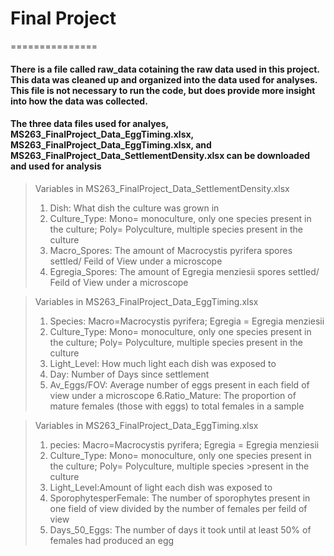 # Final Project
===============
#### There is a file called raw_data cotaining the raw data used in this project. This data was cleaned up and organized into the data used for analyses. This file is not necessary to run the code, but does provide more insight into how the data was collected. 

#### The three data files used for analyes, MS263_FinalProject_Data_EggTiming.xlsx, MS263_FinalProject_Data_EggTiming.xlsx, and MS263_FinalProject_Data_SettlementDensity.xlsx can be downloaded and used for analysis


> Variables in MS263_FinalProject_Data_SettlementDensity.xlsx
> 1. Dish: What dish the culture was grown in 
> 2. Culture_Type: Mono= monoculture, only one species present in the culture; Poly= Polyculture, multiple species present in the culture
> 3. Macro_Spores: The amount of Macrocystis pyrifera spores settled/ Feild of View under a microscope
> 4. Egregia_Spores: The amount of Egregia menziesii spores settled/ Feild of View under a microscope

> Variables in MS263_FinalProject_Data_EggTiming.xlsx 
>1. Species: Macro=Macrocystis pyrifera; Egregia = Egregia menziesii
>2. Culture_Type: Mono= monoculture, only one species present in the culture; Poly= Polyculture, multiple species present in the culture
> 3. Light_Level: How much light each dish was exposed to
> 4. Day: Number of Days since settlement
> 5. Av_Eggs/FOV: Average number of eggs present in each field of view under a microscope
> 6.Ratio_Mature: The proportion of mature females (those with eggs) to total females in a sample

>Variables in MS263_FinalProject_Data_EggTiming.xlsx
>1. pecies: Macro=Macrocystis pyrifera; Egregia = Egregia menziesii
>2. Culture_Type: Mono= monoculture, only one species present in the culture; Poly= Polyculture, multiple species >present in the culture
>3. Light_Level:Amount of light each dish was exposed to
>4. SporophytesperFemale: The number of sporophytes present in one field of view divided by the number of females per feild of view
>5. Days_50_Eggs: The number of days it took until at least 50% of females had produced an egg
